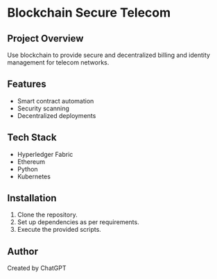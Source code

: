 # Blockchain Secure Telecom

## Project Overview
Use blockchain to provide secure and decentralized billing and identity management for telecom networks.

## Features
- Smart contract automation
- Security scanning
- Decentralized deployments

## Tech Stack
- Hyperledger Fabric
- Ethereum
- Python
- Kubernetes

## Installation
1. Clone the repository.
2. Set up dependencies as per requirements.
3. Execute the provided scripts.

## Author
Created by ChatGPT
